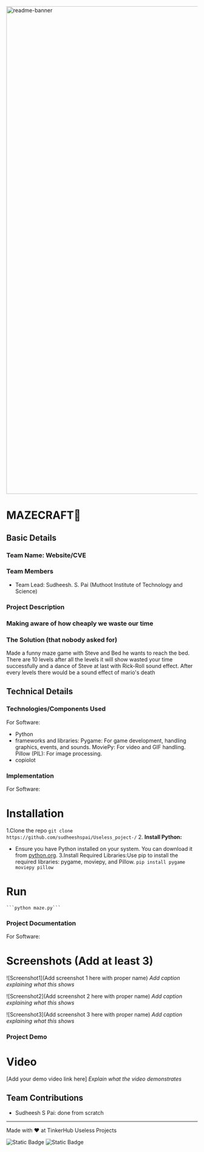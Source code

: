 <img width="1280" alt="readme-banner" src="https://github.com/user-attachments/assets/35332e92-44cb-425b-9dff-27bcf1023c6c">

# MAZECRAFT🎯


## Basic Details
### Team Name: Website/CVE


### Team Members
- Team Lead: Sudheesh. S. Pai (Muthoot Institute of Technology and Science)

### Project Description

### Making aware of how cheaply we waste our time
                    
### The Solution (that nobody asked for)
Made a funny maze game with Steve and Bed he wants to reach the bed. There are 10 levels after all the levels it will show wasted your time successfully  and  a dance of Steve at last with Rick-Roll sound effect. After every levels there would be a sound effect of mario's death

## Technical Details
### Technologies/Components Used
For Software:
- Python
- frameworks and libraries: Pygame: For game development, handling graphics, events, and sounds.
                                    MoviePy: For video and GIF handling.
                                    Pillow (PIL): For image processing.
- copiolot                                                                                
  
### Implementation
For Software:
# Installation
1.Clone the repo 
     ```git clone https://github.com/sudheeshspai/Useless_poject-/```
2. **Install Python:**
   - Ensure you have Python installed on your system. You can download it from [python.org](https://www.python.org/downloads/).
3.Install Required Libraries:Use pip to install the required libraries: pygame, moviepy, and Pillow.
    ```pip install pygame moviepy pillow```
    
 # Run
    ```python maze.py```

### Project Documentation
For Software:

# Screenshots (Add at least 3)
![Screenshot1](Add screenshot 1 here with proper name)
*Add caption explaining what this shows*

![Screenshot2](Add screenshot 2 here with proper name)
*Add caption explaining what this shows*

![Screenshot3](Add screenshot 3 here with proper name)
*Add caption explaining what this shows*
### Project Demo
# Video
[Add your demo video link here]
*Explain what the video demonstrates*


## Team Contributions
- Sudheesh S Pai: done from scratch
---
Made with ❤️ at TinkerHub Useless Projects 

![Static Badge](https://img.shields.io/badge/TinkerHub-24?color=%23000000&link=https%3A%2F%2Fwww.tinkerhub.org%2F)
![Static Badge](https://img.shields.io/badge/UselessProject--24-24?link=https%3A%2F%2Fwww.tinkerhub.org%2Fevents%2FQ2Q1TQKX6Q%2FUseless%2520Projects)


